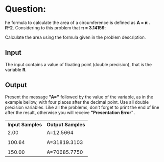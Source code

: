 # Question:

he formula to calculate the area of a circumference is defined as **A = π . R^2**. Considering to this problem that **π = 3.14159**:

Calculate the area using the formula given in the problem description.

## Input

The input contains a value of floating point (double precision), that is the variable **R**.

## Output

Present the message **"A="** followed by the value of the variable, as in the example bellow, with four places after the decimal point. Use all double precision variables. Like all the problems, don't forget to print the end of line after the result, otherwise you will receive **"Presentation Error"**.

<table>
    <tr>
        <th>Input Samples</th>
        <th>Output Samples</th>
    </tr>
    <tr></tr>
    <tr>
        <td>2.00</td>
        <td>A=12.5664</td>
    </tr>
    <tr></tr>
    <tr>
        <td></td>
        <td></td>
    </tr>
    <tr></tr>
    <tr>
        <td>100.64</td>
        <td>A=31819.3103</td>
    </tr>
    <tr></tr>
    <tr>
        <td></td>
        <td></td>
    </tr>
    <tr></tr>
    <tr>
        <td>150.00</td>
        <td>A=70685.7750</td>
    </tr>
</table>
